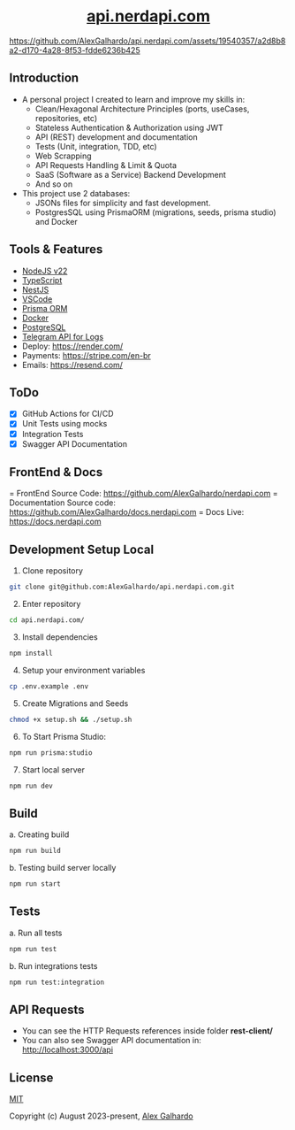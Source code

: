 <div align="center">
 <h1 align="center"><a href="https://api.nerdapi.com/" target="_blank">api.nerdapi.com</a></h1>
</div>

<https://github.com/AlexGalhardo/api.nerdapi.com/assets/19540357/a2d8b8a2-d170-4a28-8f53-fdde6236b425>

## Introduction

- A personal project I created to learn and improve my skills in:
   - Clean/Hexagonal Architecture Principles (ports, useCases, repositories, etc)
   - Stateless Authentication & Authorization using JWT
   - API (REST) development and documentation
   - Tests (Unit, integration, TDD, etc)
   - Web Scrapping
   - API Requests Handling & Limit & Quota
   - SaaS (Software as a Service) Backend Development
   - And so on
- This project use 2 databases:
   - JSONs files for simplicity and fast development.
   - PostgresSQL using PrismaORM (migrations, seeds, prisma studio) and Docker

## Tools & Features
- [NodeJS v22](https://nodejs.org/en)
- [TypeScript](https://www.typescriptlang.org/)
- [NestJS](https://nodejs.org/en)
- [VSCode](https://code.visualstudio.com/)
- [Prisma ORM](https://www.prisma.io/)
- [Docker](https://www.docker.com/)
- [PostgreSQL](https://www.postgresql.org/)
- [Telegram API for Logs](https://core.telegram.org/api)
- Deploy: <https://render.com/>
- Payments: <https://stripe.com/en-br>
- Emails: <https://resend.com/>

## ToDo

- [x] GitHub Actions for CI/CD
- [x] Unit Tests using mocks
- [x] Integration Tests
- [x] Swagger API Documentation

## FrontEnd & Docs

= FrontEnd Source Code: <https://github.com/AlexGalhardo/nerdapi.com>
= Documentation Source code: <https://github.com/AlexGalhardo/docs.nerdapi.com>
= Docs Live: <https://docs.nerdapi.com>

## Development Setup Local

1. Clone repository
```bash
git clone git@github.com:AlexGalhardo/api.nerdapi.com.git
```

2. Enter repository
```bash
cd api.nerdapi.com/
```

3. Install dependencies
```bash
npm install
```

4. Setup your environment variables
```bash
cp .env.example .env
```

5. Create Migrations and Seeds
```bash
chmod +x setup.sh && ./setup.sh
```

6. To Start Prisma Studio:
```bash
npm run prisma:studio
```

7. Start local server
```bash
npm run dev
```

## Build
a. Creating build
```bash
npm run build
```

b. Testing build server locally
```bash
npm run start
```

## Tests

a. Run all tests
```bash
npm run test
```

b. Run integrations tests
```bash
npm run test:integration
```

## API Requests

- You can see the HTTP Requests references inside folder **rest-client/**
- You can also see Swagger API documentation in: <http://localhost:3000/api>

## License

[MIT](http://opensource.org/licenses/MIT)

Copyright (c) August 2023-present, [Alex Galhardo](https://github.com/AlexGalhardo)
